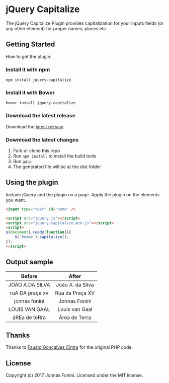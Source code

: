 jQuery Capitalize
================================

The jQuery Capitalize Plugin provides capitalization for your inputs fields (or any other element) for proper names, places etc.


## Getting Started

How to get the plugin:

### Install it with npm

`npm install jquery-capitalize`

### Install it with Bower

`bower install jquery-capitalize`

### Download the latest release

Download the [latest release](https://github.com/fonini/jquery-capitalize/releases)

### Download the latest changes

 1. Fork or clone this repo
 2. Run `npm install` to install the build tools
 3. Run `gulp`
 4. The generated file will be at the dist folder


## Using the plugin

Include jQuery and the plugin on a page. Apply the plugin on the elements you want.

```html
<input type="text" id="name" />

<script src="jquery.js"></script>
<script src="jquery.capitalize.min.js"></script>
<script>
$(document).ready(function(){
	$('#name').capitalize();
});
</script>
```


## Output sample

|    **Before**   	|     **After**    	|
|:---------------:	|:----------------:	|
| JOÃO A.DA SILVA 	| João A. da Silva 	|
| ruA DA praça xv 	| Rua da Praça XV  	|
| jonnas fonini   	| Jonnas Fonini    	|
| LOUIS VAN GAAL  	| Louis van Gaal   	|
| áREa de teRra  	| Área de Terra   	|


## Thanks

Thanks to [Fausto Gonçalves Cintra](https://twitter.com/fgcintra) for the original PHP code.

## License

Copyright (c) 2017 Jonnas Fonini. Licensed under the MIT license.